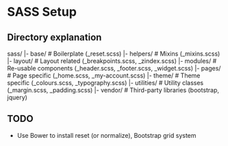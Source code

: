 # SASS Setup

## Directory explanation
sass/
|- base/      # Boilerplate (_reset.scss)
|- helpers/   # Mixins (_mixins.scss)
|- layout/    # Layout related (_breakpoints.scss, _zindex.scss)
|- modules/   # Re-usable components (_header.scss, _footer.scss, _widget.scss)
|- pages/     # Page specific (_home.scss, _my-account.scss)
|- theme/     # Theme specific (_colours.scss, _typography.scss)
|- utilities/ # Utility classes (_margin.scss, _padding.scss)
|- vendor/    # Third-party libraries (bootstrap, jquery)

## TODO
- Use Bower to install reset (or normalize), Bootstrap grid system
